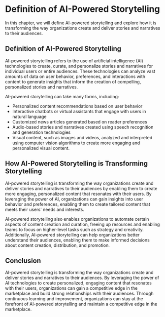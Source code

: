 Definition of AI-Powered Storytelling
=======================================================================================

In this chapter, we will define AI-powered storytelling and explore how it is transforming the way organizations create and deliver stories and narratives to their audiences.

Definition of AI-Powered Storytelling
-------------------------------------

AI-powered storytelling refers to the use of artificial intelligence (AI) technologies to create, curate, and personalize stories and narratives for individual users or entire audiences. These technologies can analyze vast amounts of data on user behavior, preferences, and interactions with content to generate insights that inform the creation of compelling, personalized stories and narratives.

AI-powered storytelling can take many forms, including:

* Personalized content recommendations based on user behavior
* Interactive chatbots or virtual assistants that engage with users in natural language
* Customized news articles generated based on reader preferences
* Audio-based stories and narratives created using speech recognition and generation technologies
* Visual content, such as images and videos, analyzed and interpreted using computer vision algorithms to create more engaging and personalized visual content.

How AI-Powered Storytelling is Transforming Storytelling
--------------------------------------------------------

AI-powered storytelling is transforming the way organizations create and deliver stories and narratives to their audiences by enabling them to create more engaging, personalized content that resonates with their users. By leveraging the power of AI, organizations can gain insights into user behavior and preferences, enabling them to create tailored content that meets their users' needs and interests.

AI-powered storytelling also enables organizations to automate certain aspects of content creation and curation, freeing up resources and enabling teams to focus on higher-level tasks such as strategy and creativity. Additionally, AI-powered storytelling can help organizations better understand their audiences, enabling them to make informed decisions about content creation, distribution, and promotion.

Conclusion
----------

AI-powered storytelling is transforming the way organizations create and deliver stories and narratives to their audiences. By leveraging the power of AI technologies to create personalized, engaging content that resonates with their users, organizations can gain a competitive edge in the marketplace and build strong relationships with their audiences. Through continuous learning and improvement, organizations can stay at the forefront of AI-powered storytelling and maintain a competitive edge in the marketplace.
